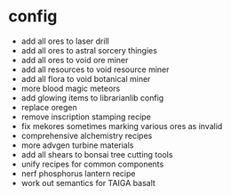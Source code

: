# config
* add all ores to laser drill
* add all ores to astral sorcery thingies
* add all ores to void ore miner
* add all resources to void resource miner
* add all flora to void botanical miner
* more blood magic meteors
* add glowing items to librarianlib config
* replace oregen
* remove inscription stamping recipe
* fix mekores sometimes marking various ores as invalid
* comprehensive alchemistry recipes
* more advgen turbine materials
* add all shears to bonsai tree cutting tools
* unify recipes for common components
* nerf phosphorus lantern recipe
* work out semantics for TAIGA basalt

